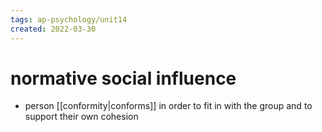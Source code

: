 ```yaml
---
tags: ap-psychology/unit14 
created: 2022-03-30
---
```


# normative social influence

- person [[conformity|conforms]] in order to fit in with the group and to support their own cohesion

<!---->